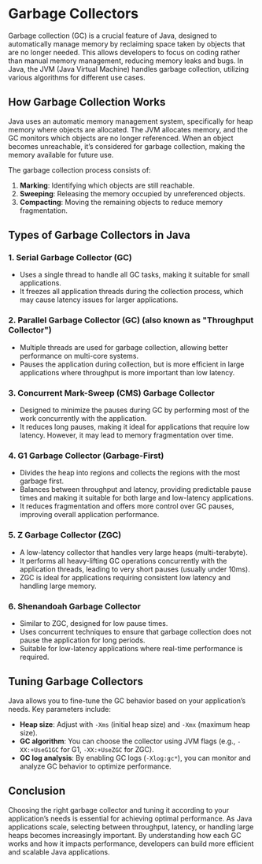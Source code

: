# Garbage Collectors

Garbage collection (GC) is a crucial feature of Java, designed to automatically manage memory by reclaiming space taken by objects that are no longer needed. This allows developers to focus on coding rather than manual memory management, reducing memory leaks and bugs. In Java, the JVM (Java Virtual Machine) handles garbage collection, utilizing various algorithms for different use cases.

## How Garbage Collection Works

Java uses an automatic memory management system, specifically for heap memory where objects are allocated. The JVM allocates memory, and the GC monitors which objects are no longer referenced. When an object becomes unreachable, it’s considered for garbage collection, making the memory available for future use.

The garbage collection process consists of:
1. **Marking**: Identifying which objects are still reachable.
2. **Sweeping**: Releasing the memory occupied by unreferenced objects.
3. **Compacting**: Moving the remaining objects to reduce memory fragmentation.

## Types of Garbage Collectors in Java

### 1. Serial Garbage Collector (GC)
- Uses a single thread to handle all GC tasks, making it suitable for small applications.
- It freezes all application threads during the collection process, which may cause latency issues for larger applications.

### 2. Parallel Garbage Collector (GC) (also known as "Throughput Collector")
- Multiple threads are used for garbage collection, allowing better performance on multi-core systems.
- Pauses the application during collection, but is more efficient in large applications where throughput is more important than low latency.

### 3. Concurrent Mark-Sweep (CMS) Garbage Collector
- Designed to minimize the pauses during GC by performing most of the work concurrently with the application.
- It reduces long pauses, making it ideal for applications that require low latency. However, it may lead to memory fragmentation over time.

### 4. G1 Garbage Collector (Garbage-First)
- Divides the heap into regions and collects the regions with the most garbage first.
- Balances between throughput and latency, providing predictable pause times and making it suitable for both large and low-latency applications.
- It reduces fragmentation and offers more control over GC pauses, improving overall application performance.

### 5. Z Garbage Collector (ZGC)
- A low-latency collector that handles very large heaps (multi-terabyte).
- It performs all heavy-lifting GC operations concurrently with the application threads, leading to very short pauses (usually under 10ms).
- ZGC is ideal for applications requiring consistent low latency and handling large memory.

### 6. Shenandoah Garbage Collector
- Similar to ZGC, designed for low pause times.
- Uses concurrent techniques to ensure that garbage collection does not pause the application for long periods.
- Suitable for low-latency applications where real-time performance is required.

## Tuning Garbage Collectors

Java allows you to fine-tune the GC behavior based on your application’s needs. Key parameters include:
- **Heap size**: Adjust with `-Xms` (initial heap size) and `-Xmx` (maximum heap size).
- **GC algorithm**: You can choose the collector using JVM flags (e.g., `-XX:+UseG1GC` for G1, `-XX:+UseZGC` for ZGC).
- **GC log analysis**: By enabling GC logs (`-Xlog:gc*`), you can monitor and analyze GC behavior to optimize performance.

## Conclusion

Choosing the right garbage collector and tuning it according to your application’s needs is essential for achieving optimal performance. As Java applications scale, selecting between throughput, latency, or handling large heaps becomes increasingly important. By understanding how each GC works and how it impacts performance, developers can build more efficient and scalable Java applications.
